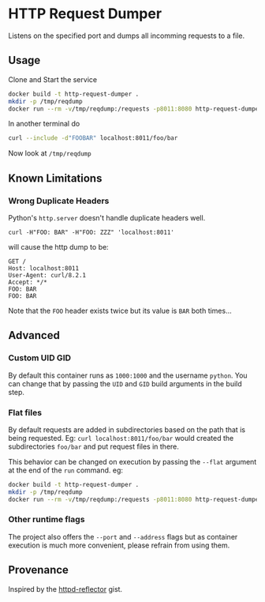 # HTTP Request Dumper

Listens on the specified port and dumps all incomming requests to a file.

## Usage

Clone and Start the service

```bash
docker build -t http-request-dumper .
mkdir -p /tmp/reqdump
docker run --rm -v/tmp/reqdump:/requests -p8011:8080 http-request-dumper
```

In another terminal do

```bash
curl --include -d"FOOBAR" localhost:8011/foo/bar
```

Now look at `/tmp/reqdump`

## Known Limitations
### Wrong Duplicate Headers

Python's `http.server` doesn't handle duplicate headers well.

```
curl -H"FOO: BAR" -H"FOO: ZZZ" 'localhost:8011'
```

will cause the http dump to be:

```http
GET /
Host: localhost:8011
User-Agent: curl/8.2.1
Accept: */*
FOO: BAR
FOO: BAR
```

Note that the `FOO` header exists twice but its value is `BAR` both times...

## Advanced

### Custom UID GID

By default this container runs as `1000:1000` and the username `python`.
You can change that by passing the `UID` and `GID` build arguments in the
build step.


### Flat files

By default requests are added in subdirectories based on the path that
is being requested. Eg: `curl localhost:8011/foo/bar` would created the
subdirectories `foo/bar` and put request files in there.

This behavior can be changed on execution by passing the `--flat` argument
at the end of the `run` command. eg:

```bash
docker build -t http-request-dumper .
mkdir -p /tmp/reqdump
docker run --rm -v/tmp/reqdump:/requests -p8011:8080 http-request-dumper --flat
```

### Other runtime flags

The project also offers the `--port` and `--address` flags but as container
execution is much more convenient, please refrain from using them.

## Provenance

Inspired by the [httpd-reflector](https://gist.github.com/amotl/3ed38e461af743aeeade5a5a106c1296) gist.
